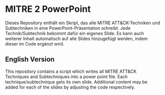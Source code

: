 # MITRE 2 PowerPoint
Dieses Repository enthält ein Skript, das alle MITRE ATT&CK-Techniken und Subtechniken in eine PowerPoint-Präsentation schreibt. Jede Technik/Subtechnik bekommt dafür ein eigenes Slide. Es kann auch weiterer Inhalt automatisch auf alle Slides hinzugefügt werden, indem dieser im Code ergänzt wird.

## English Version
This repository contains a script which writes all MITRE ATT&CK Techniques and Subtechniques into a power point file. Each technique/subtechnique gets its own slide. Additional content may be added for each of the slides by adjusting the code respectively.